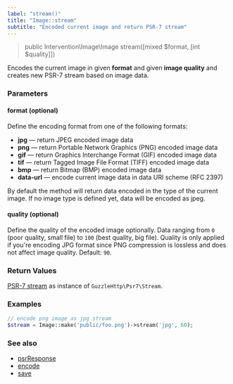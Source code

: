 ```yaml
---
label: "stream()"
title: "Image::stream"
subtitle: "Encoded current image and return PSR-7 stream"
---
```


> public Intervention\Image\Image stream([mixed $format, [int $quality]])

Encodes the current image in given **format** and given **image quality** and creates new PSR-7 stream based on image data.

### Parameters

#### format (optional)
Define the encoding format from one of the following formats:

- **jpg** — return JPEG encoded image data
- **png** — return Portable Network Graphics (PNG) encoded image data
- **gif** — return Graphics Interchange Format (GIF) encoded image data
- **tif** — return Tagged Image File Format (TIFF) encoded image data
- **bmp** — return Bitmap (BMP) encoded image data
- **data-url** — encode current image data in data URI scheme (RFC 2397)

By default the method will return data encoded in the type of the current image. If no image type is defined yet, data will be encoded as jpeg.

#### quality (optional)
Define the quality of the encoded image optionally. Data ranging from `0` (poor quality, small file) to `100` (best quality, big file). Quality is only applied if you're encoding JPG format since PNG compression is lossless and does not affect image quality. Default: `90`.

### Return Values
[PSR-7 stream](http://www.php-fig.org/psr/psr-7/) as instance of `GuzzleHttp\Psr7\Stream`.

### Examples

```php
// encode png image as jpg stream
$stream = Image::make('public/foo.png')->stream('jpg', 60);
```

### See also

- [psrResponse](/v2/api/psr-response)
- [encode](/v2/api/encode)
- [save](/v2/api/save)

